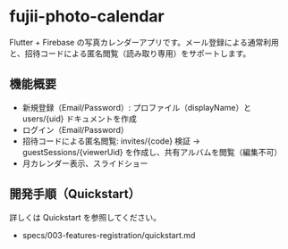 # fujii-photo-calendar

Flutter + Firebase の写真カレンダーアプリです。メール登録による通常利用と、招待コードによる匿名閲覧（読み取り専用）をサポートします。

## 機能概要
- 新規登録（Email/Password）: プロファイル（displayName）と users/{uid} ドキュメントを作成
- ログイン（Email/Password）
- 招待コードによる匿名閲覧: invites/{code} 検証 → guestSessions/{viewerUid} を作成し、共有アルバムを閲覧（編集不可）
- 月カレンダー表示、スライドショー

## 開発手順（Quickstart）
詳しくは Quickstart を参照してください。

- specs/003-features-registration/quickstart.md

